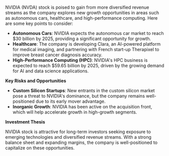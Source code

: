 NVIDIA (NVDA) stock is poised to gain from more diversified revenue streams as the company explores new growth opportunities in areas such as autonomous cars, healthcare, and high-performance computing. Here are some key points to consider:

*   **Autonomous Cars**: NVIDIA expects the autonomous car market to reach $30 billion by 2025, providing a significant opportunity for growth.
*   **Healthcare**: The company is developing Clara, an AI-powered platform for medical imaging, and partnering with French start-up Therapixel to improve breast cancer diagnosis accuracy.
*   **High-Performance Computing (HPC)**: NVIDIA's HPC business is expected to reach $59.65 billion by 2025, driven by the growing demand for AI and data science applications.

**Key Risks and Opportunities**

*   **Custom Silicon Startups**: New entrants in the custom silicon market pose a threat to NVIDIA's dominance, but the company remains well-positioned due to its early mover advantage.
*   **Inorganic Growth**: NVIDIA has been active on the acquisition front, which will help accelerate growth in high-growth segments.

**Investment Thesis**

NVIDIA stock is attractive for long-term investors seeking exposure to emerging technologies and diversified revenue streams. With a strong balance sheet and expanding margins, the company is well-positioned to capitalize on these opportunities.